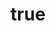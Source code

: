 ---
title: {
	'ru': 'Вечная история',
	'en': 'A timeless story',
}
# dateStart: 2020
dateEnd: 2020
images: ['вечная_история.tif']
extra: {
	'ru': 'бумага, акварель, линеры',
	'en': 'paper, watercolour, technical pens',
}
size: 'A4'
# display: false
# text: ''
---